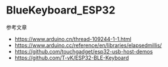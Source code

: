 # BlueKeyboard_ESP32

参考文章
- https://www.arduino.cn/thread-109244-1-1.html
- https://www.arduino.cc/reference/en/libraries/elapsedmillis/
- https://github.com/touchgadget/esp32-usb-host-demos
- https://github.com/T-vK/ESP32-BLE-Keyboard
